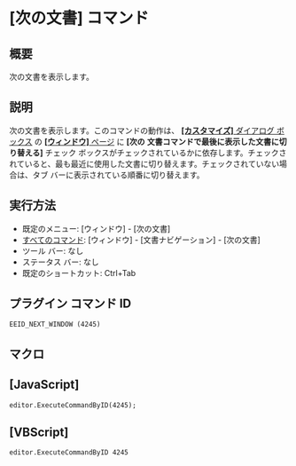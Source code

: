 # \[次の文書\] コマンド

## 概要

次の文書を表示します。

## 説明

次の文書を表示します。このコマンドの動作は、 [**\[カスタマイズ\]** ダイアログ ボックス](../../dlg/customize/index) の [**\[ウィンドウ\]** ページ](../../dlg/customize/window/index) に **\[次の**
**文書コマンドで最後に表示した文書に切り替える\]** チェック ボックスがチェックされているかに依存します。チェックされていると、最も最近に使用した文書に切り替えます。チェックされていない場合は、タブ バーに表示されている順番に切り替えます。

## 実行方法

- 既定のメニュー: \[ウィンドウ\] \- \[次の文書\]
- [すべてのコマンド](../../glossary/allcommands): \[ウィンドウ\] \- \[文書ナビゲーション\] \- \[次の文書\]
- ツール バー: なし
- ステータス バー: なし
- 既定のショートカット: Ctrl+Tab

## プラグイン コマンド ID

```
EEID_NEXT_WINDOW (4245)```

## マクロ

## \[JavaScript\]

```
editor.ExecuteCommandByID(4245);
```

## \[VBScript\]

```
editor.ExecuteCommandByID 4245
```
